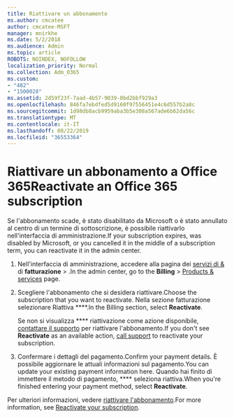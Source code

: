 ```yaml
---
title: Riattivare un abbonamento
ms.author: cmcatee
author: cmcatee-MSFT
manager: mnirkhe
ms.date: 5/2/2018
ms.audience: Admin
ms.topic: article
ROBOTS: NOINDEX, NOFOLLOW
localization_priority: Normal
ms.collection: Adm_O365
ms.custom:
- "482"
- "1500028"
ms.assetid: 2d59f23f-7aad-4b57-9039-0bd2bbf929a3
ms.openlocfilehash: 846fa7ebdfed5d9160f97556451e4c6d557b2a8c
ms.sourcegitcommit: 1d98db8acb9959aba3b5e308a567ade6b62da56c
ms.translationtype: MT
ms.contentlocale: it-IT
ms.lasthandoff: 08/22/2019
ms.locfileid: "36553364"
---
```

# <a name="reactivate-an-office-365-subscription"></a><span data-ttu-id="98160-102">Riattivare un abbonamento a Office 365</span><span class="sxs-lookup"><span data-stu-id="98160-102">Reactivate an Office 365 subscription</span></span>

<span data-ttu-id="98160-103">Se l'abbonamento scade, è stato disabilitato da Microsoft o è stato annullato al centro di un termine di sottoscrizione, è possibile riattivarlo nell'interfaccia di amministrazione.</span><span class="sxs-lookup"><span data-stu-id="98160-103">If your subscription expires, was disabled by Microsoft, or you cancelled it in the middle of a subscription term, you can reactivate it in the admin center.</span></span>
  
1. <span data-ttu-id="98160-104">Nell'interfaccia di amministrazione, accedere alla pagina dei [servizi di &](https://go.microsoft.com/fwlink/p/?linkid=842054) di **fatturazione** \> .</span><span class="sxs-lookup"><span data-stu-id="98160-104">In the admin center, go to the **Billing** \> [Products & services](https://go.microsoft.com/fwlink/p/?linkid=842054) page.</span></span>

2. <span data-ttu-id="98160-105">Scegliere l'abbonamento che si desidera riattivare.</span><span class="sxs-lookup"><span data-stu-id="98160-105">Choose the subscription that you want to reactivate.</span></span> <span data-ttu-id="98160-106">Nella sezione fatturazione selezionare Riattiva \*\*\*\*.</span><span class="sxs-lookup"><span data-stu-id="98160-106">In the Billing section, select **Reactivate**.</span></span>

    <span data-ttu-id="98160-107">Se non si visualizza \*\*\*\* riattivazione come azione disponibile, [contattare il supporto](https://docs.microsoft.com/office365/admin/contact-support-for-business-products?view=o365-worldwide) per riattivare l'abbonamento.</span><span class="sxs-lookup"><span data-stu-id="98160-107">If you don't see **Reactivate** as an available action, [call support](https://docs.microsoft.com/office365/admin/contact-support-for-business-products?view=o365-worldwide) to reactivate your subscription.</span></span>

3. <span data-ttu-id="98160-108">Confermare i dettagli del pagamento.</span><span class="sxs-lookup"><span data-stu-id="98160-108">Confirm your payment details.</span></span> <span data-ttu-id="98160-109">È possibile aggiornare le attuali informazioni sul pagamento.</span><span class="sxs-lookup"><span data-stu-id="98160-109">You can update your existing payment information here.</span></span> <span data-ttu-id="98160-110">Quando hai finito di immettere il metodo di pagamento, \*\*\*\* seleziona riattiva.</span><span class="sxs-lookup"><span data-stu-id="98160-110">When you're finished entering your payment method, select **Reactivate**.</span></span>

<span data-ttu-id="98160-111">Per ulteriori informazioni, vedere [riattivare l'abbonamento](https://docs.microsoft.com/office365/admin/subscriptions-and-billing/reactivate-your-subscription).</span><span class="sxs-lookup"><span data-stu-id="98160-111">For more information, see [Reactivate your subscription](https://docs.microsoft.com/office365/admin/subscriptions-and-billing/reactivate-your-subscription).</span></span>